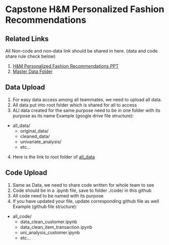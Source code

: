 # Capstone H&M Personalized Fashion Recommendations

## Related Links 
All Non-code and non-data link should be shared in here. (data and code share rule check below)
1. [H&M Personalized Fashion Recommendations PPT](https://drive.google.com/drive/folders/19JlmjhmSUXnaKHoUbxHHvsdB-m_Qsjx1?usp=sharing)
2. [Master Data Folder](https://drive.google.com/drive/folders/184tVjsIO-GAjbkSakwDbEZ40M5mPpgu4?usp=sharing)

## Data Upload
1. For easy data access among all teammates, we need to upload all data.
2. All data put into root folder which is shared for all to access
3. ALl data created for the same purpose need to be in one folder with its purpose as its name
Example (google drive file structure):
  - all_data/
    - original_data/
    - cleaned_data/
    - univariate_analysis/
    - etc...
4. Here is the link to root folder of [all_data](https://drive.google.com/drive/folders/184tVjsIO-GAjbkSakwDbEZ40M5mPpgu4?usp=sharing)

## Code Upload
1. Same as Data, we need to share code written for whole team to see
2. Code should be in a .ipynb file, save to folder ./code/ in this github
3. All code need to be named with its purpose
4. If you have updated your file, update corresponding github file as well
Example (github file structure):
  - all_code/
    - data_clean_customer.ipynb
    - data_clean_item_transaction.ipynb
    - uni_analysis_customer.ipynb
    - etc...
